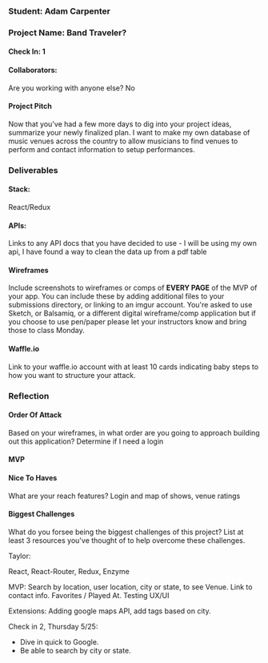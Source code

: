 ### Student: Adam Carpenter

### Project Name:  Band Traveler?

#### Check In: 1  

#### Collaborators:  
Are you working with anyone else? No

#### Project Pitch  
Now that you've had a few more days to dig into your project ideas, summarize your newly finalized plan.
I want to make my own database of music venues across the country to allow musicians to find venues to perform and contact information to setup performances.

### Deliverables  

#### Stack:
React/Redux

#### APIs:  
Links to any API docs that you have decided to use - I will be using my own api, I have found a way to clean the data up from a pdf table

#### Wireframes  
Include screenshots to wireframes or comps of **EVERY PAGE** of the MVP of your app. You can include these by adding additional files to your submissions directory, or linking to an imgur account. You're asked to use Sketch, or Balsamiq, or a different digital wireframe/comp application but if you choose to use pen/paper please let your instructors know and bring those to class Monday.  

#### Waffle.io
Link to your waffle.io account with at least 10 cards indicating baby steps to how you want to structure your attack.  

### Reflection  

#### Order Of Attack  
Based on your wireframes, in what order are you going to approach building out this application? Determine if I need a login

#### MVP

#### Nice To Haves   
What are your reach features? Login and map of shows, venue ratings

#### Biggest Challenges  
What do you forsee being the biggest challenges of this project? List at least 3 resources you've thought of to help overcome these challenges.

Taylor:

React, React-Router, Redux, Enzyme

MVP:
Search by location, user location, city or state, to see Venue. Link to contact info.
Favorites / Played At.
Testing
UX/UI

Extensions: 
  Adding google maps API, add tags based on city. 

Check in 2, Thursday 5/25:
* Dive in quick to Google. 
* Be able to search by city or state.


